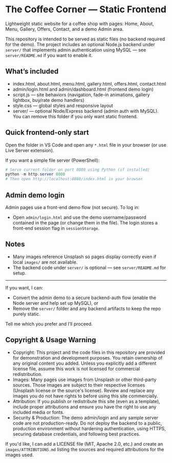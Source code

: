 # The Coffee Corner — Static Frontend

Lightweight static website for a coffee shop with pages: Home, About, Menu, Gallery, Offers, Contact, and a demo Admin area.

This repository is intended to be served as static files (no backend required for the demo). The project includes an optional Node.js backend under `server/` that implements admin authentication using MySQL — see `server/README.md` if you want to enable it.

## What’s included

- index.html, about.html, menu.html, gallery.html, offers.html, contact.html
- admin/login.html and admin/dashboard.html (frontend demo login)
- script.js — site behaviors (navigation, fade-in animations, gallery lightbox, buy/rate demo handlers)
- style.css — global styles and responsive layout
- server/ — optional Node/Express backend (admin auth with MySQL). You can remove this folder if you only want static frontend.

## Quick frontend-only start

Open the folder in VS Code and open any `*.html` file in your browser (or use Live Server extension).

If you want a simple file server (PowerShell):

```powershell
# Serve current folder on port 8080 using Python (if installed)
python -m http.server 8080
# Then open http://localhost:8080/index.html in your browser
```

## Admin demo login

Admin pages use a front-end demo flow (not secure). To log in:

- Open `admin/login.html` and use the demo username/password contained in the page (or change them in the file). The login stores a front-end session flag in `sessionStorage`.

## Notes

- Many images reference Unsplash so pages display correctly even if local `images/` are not available.
- The backend code under `server/` is optional — see `server/README.md` for setup.

---

If you want, I can:

- Convert the admin demo to a secure backend-auth flow (enable the Node server and help set up MySQL), or
- Remove the `server/` folder and any backend artifacts to keep the repo purely static.

Tell me which you prefer and I’ll proceed.

## Copyright & Usage Warning

- Copyright: This project and the code files in this repository are provided for demonstration and development purposes. You retain ownership of any original content you added. Unless you explicitly add a different license file, assume this work is not licensed for commercial redistribution.
- Images: Many pages use images from Unsplash or other third-party sources. Those images are subject to their respective licenses (Unsplash license or the source's license). Review and replace any images you do not have rights to before using this site commercially.
- Attribution: If you publish or redistribute this site (even as a template), include proper attributions and ensure you have the right to use any included media or fonts.
- Security & Production: The demo admin/login and any sample server code are not production-ready. Do not deploy the backend to a public, production environment without hardening authentication, using HTTPS, securing database credentials, and following best practices.

If you'd like, I can add a LICENSE file (MIT, Apache 2.0, etc.) and create an `images/ATTRIBUTIONS.md` listing the sources and required attributions for the images used.
